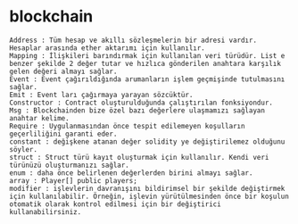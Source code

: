 # blockchain
    Address : Tüm hesap ve akıllı sözleşmelerin bir adresi vardır. Hesaplar arasında ether aktarımı için kullanılır.
    Mapping : İlişkileri barındırmak için kullanılan veri türüdür. List e benzer şekilde 2 değer tutar ve hızlıca gönderilen anahtara karşılık gelen değeri almayı sağlar.
    Event : Event çağırıldığında arumanların işlem geçmişinde tutulmasını sağlar.
    Emit : Event ları çağırmaya yarayan sözcüktür. 
    Constructor : Contract oluşturulduğunda çalıştırılan fonksiyondur.
    Msg : Blockchainden bize özel bazı değerlere ulaşmamızı sağlayan anahtar kelime.
    Require : Uygulanmasından önce tespit edilemeyen koşulların geçerliliğini garanti eder.
    constant : değişkene atanan değer solidity ye değiştirilemez olduğunu söyler.
    struct : Struct türü kayıt oluşturmak için kullanılır. Kendi veri türünüzü oluşturmanızı sağlar.
    enum : daha önce belirlenen değerlerden birini almayı sağlar.
    array : Player[] public players;
    modifier : işlevlerin davranışını bildirimsel bir şekilde değiştirmek için kullanılabilir. Örneğin, işlevin yürütülmesinden önce bir koşulun otomatik olarak kontrol edilmesi için bir değiştirici kullanabilirsiniz.
